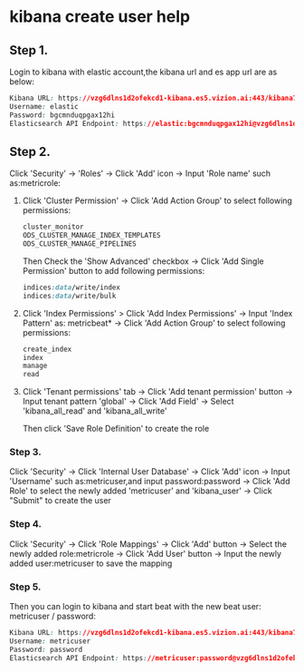 # kibana create user help

## Step 1. 
Login to kibana with elastic account,the kibana url and es app url are as below:
```css
Kibana URL: https://vzg6dlns1d2ofekcd1-kibana.es5.vizion.ai:443/kibana770
Username: elastic
Password: bgcmnduqpgax12hi
Elasticsearch API Endpoint: https://elastic:bgcmnduqpgax12hi@vzg6dlns1d2ofekcd1.es5.vizion.ai:443
```

## Step 2. 
Click 'Security' -> 'Roles' -> Click 'Add' icon -> Input 'Role name' such as:metricrole:

1) Click 'Cluster Permission' -> Click 'Add Action Group' to select following permissions:
    ````css
    cluster_monitor
    ODS_CLUSTER_MANAGE_INDEX_TEMPLATES
    ODS_CLUSTER_MANAGE_PIPELINES
    ````

   Then Check the 'Show Advanced' checkbox -> Click 'Add Single Permission' button to add following permissions:
    ```css
    indices:data/write/index
    indices:data/write/bulk
    ```
2) Click 'Index Permissions' > Click 'Add Index Permissions' -> Input 'Index Pattern' as: metricbeat* -> Click 'Add Action Group' to select following permissions:
    ```css
    create_index
    index
    manage
    read
    ```
3) Click 'Tenant permissions' tab -> Click 'Add tenant permission' button -> Input tenant pattern 'global' -> Click 'Add Field' -> Select 'kibana_all_read' and 'kibana_all_write'

   Then click 'Save Role Definition' to create the role

### Step 3.
Click 'Security' -> Click 'Internal User Database' -> Click 'Add' icon -> Input 'Username' such as:metricuser,and input password:password ->
Click 'Add Role' to select the newly added 'metricuser' and 'kibana_user' -> Click "Submit" to create the user

### Step 4.
Click 'Security' -> Click 'Role Mappings' -> Click 'Add' button -> Select the newly added role:metricrole -> Click 'Add User' button ->
Input the newly added user:metricuser to save the mapping

### Step 5.
Then you can login to kibana and start beat with the new beat user: metricuser / password:
 ```css
Kibana URL: https://vzg6dlns1d2ofekcd1-kibana.es5.vizion.ai:443/kibana770
Username: metricuser
Password: password
Elasticsearch API Endpoint: https://metricuser:password@vzg6dlns1d2ofekcd1.es5.vizion.ai:443
```